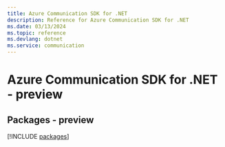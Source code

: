 ```yaml
---
title: Azure Communication SDK for .NET
description: Reference for Azure Communication SDK for .NET
ms.date: 03/13/2024
ms.topic: reference
ms.devlang: dotnet
ms.service: communication
---
```

# Azure Communication SDK for .NET - preview
## Packages - preview
[!INCLUDE [packages](communication-index.md)]